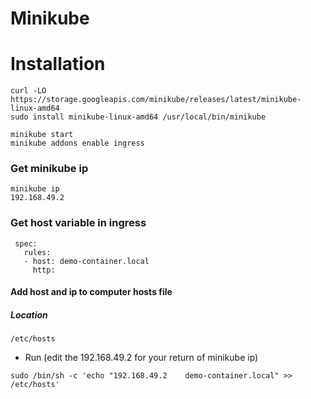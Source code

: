 # Minikube


# Installation 
```
curl -LO https://storage.googleapis.com/minikube/releases/latest/minikube-linux-amd64
sudo install minikube-linux-amd64 /usr/local/bin/minikube
```

```
minikube start
minikube addons enable ingress
```

### Get minikube ip
```
minikube ip
192.168.49.2
```

### Get host variable in ingress

```
 spec:
   rules:
   - host: demo-container.local
     http:
```

#### Add host and ip to computer hosts file

##### Location
```
/etc/hosts
```

- Run (edit the 192.168.49.2 for your return of minikube ip)

```
sudo /bin/sh -c 'echo "192.168.49.2    demo-container.local" >> /etc/hosts'
```